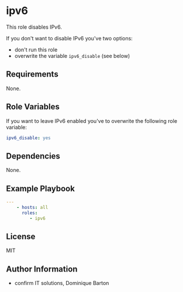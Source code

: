 ipv6
====

This role disables IPv6.

If you don't want to disable IPv6 you've two options:

* don't run this role
* overwrite the variable `ipv6_disable` (see below)

Requirements
------------

None.

Role Variables
--------------

If you want to leave IPv6 enabled you've to overwrite the following role variable:

```yaml
ipv6_disable: yes
```

Dependencies
------------

None.

Example Playbook
----------------

```yaml
---
    - hosts: all
      roles:
         - ipv6
```

License
-------

MIT

Author Information
------------------

* confirm IT solutions, Dominique Barton
